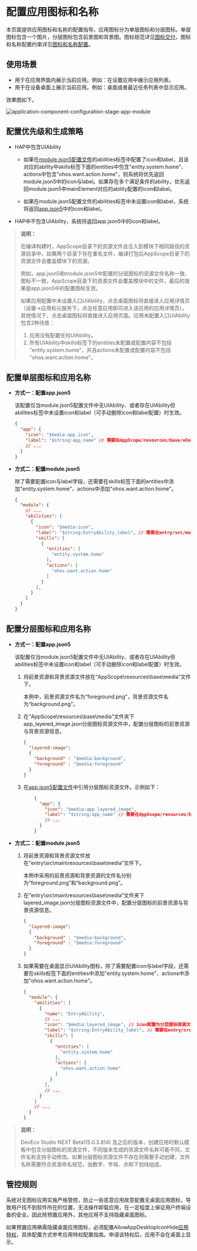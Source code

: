 # 配置应用图标和名称
<!--Kit: Ability Kit-->
<!--Subsystem: BundleManager-->
<!--Owner: @wanghang904-->
<!--Designer: @hanfeng6-->
<!--Tester: @kongjing2-->
<!--Adviser: @Brilliantry_Rui-->

本页面提供应用图标和名称的配置指导。应用图标分为单层图标和分层图标。单层图标包含一个图片，分层图标包含前景图和背景图。图标规范详见<!--RP1-->[图标交付](https://docs.openharmony.cn/pages/v5.0/zh-cn/design/ux-design/visual-app-icons.md#%E5%9B%BE%E6%A0%87%E4%BA%A4%E4%BB%98)<!--RP1End-->，图标和名称配置约束详见[图标和名称配置](../application-models/application-component-configuration-stage.md#应用图标和名称配置)。

## 使用场景

<!--RP2-->
- 用于在应用界面内展示当前应用。例如：在设置应用中展示应用列表。
- 用于在设备桌面上展示当前应用。例如：桌面或者最近任务列表中显示应用。
<!--RP2End-->

效果图如下。
<!--RP3-->
![application-component-configuration-stage-app-module](figures/application-component-configuration-stage-app-module.png)
<!--RP3End-->

## 配置优先级和生成策略

* HAP中包含UIAbility

  * 如果在[module.json5配置文件](module-configuration-file.md)的abilities标签中配置了icon和label，且该对应的ability中skills标签下面的entities中包含"entity.system.home"、actions中包含"ohos.want.action.home"，则系统将优先返回module.json5中的icon与label。如果存在多个满足条件的ability，优先返回module.json5中mainElement对应的ability配置的icon和label。

  * 如果在module.json5配置文件的abilities标签中未设置icon和label，系统将返回[app.json5](app-configuration-file.md)中的icon和label。

* HAP中不包含UIAbility，系统将返回app.json5中的icon和label。

>
> **说明：**
> 
> 在编译构建时，AppScope目录下的资源文件会合入到模块下相同路径的资源目录中，如果两个目录下存在重名文件，编译打包后AppScope目录下的资源文件会覆盖模块下的资源。
>
> 例如，app.json5和module.json5中配置的分层图标的资源文件名称一致、图标不一致，AppScope目录下的资源文件会覆盖模块中的文件，最后的效果是app.json5中的配置图标生效。
> 
> 如果应用配置中未设置入口UIAbility，点击桌面图标将直接进入应用详情页（设置->应用和元服务下，点击任意应用即可进入该应用的应用详情页）。其他情况下，点击桌面图标将直接进入应用页面。应用未配置入口UIAbility包含2种场景：
>
>   1. 应用没有配置任何UIAbility。
>   2. 所有UIAbility中skills标签下的entities未配置或配置内容不包括 "entity.system.home"，并且actions未配置或配置内容不包括 "ohos.want.action.home"。
>

## 配置单层图标和应用名称

- **方式一：配置app.json5**

  该配置仅当module.json5配置文件中无UIAbility、或者存在UIAbility但abilities标签中未设置icon和label（可手动删除icon和label配置）时生效。

  ```json
  {
    "app": {
      "icon": "$media:app_icon",
      "label": "$string:app_name" // 需要在AppScope/resources/base/element/string.json配置name为app_name的资源，已存在可以忽略
      // ...
    }
  }
  ```

- **方式二：配置module.json5**

  除了需要配置icon与label字段，还需要在skills标签下面的entities中添加"entity.system.home"、actions中添加"ohos.want.action.home"。

  ```json
  {
    "module": {
      // ...
      "abilities": [
        {
          "icon": "$media:icon",
          "label": "$string:EntryAbility_label", // 需要在entry/src/main/resources/base/element/string.json配置name为EntryAbility_label的资源，已存在可以忽略
          "skills": [
            {
              "entities": [
                "entity.system.home"
              ],
              "actions": [
                "ohos.want.action.home"
              ]
            }
          ],
        }
      ]
    }
  }
  ```

## 配置分层图标和应用名称

- **方式一：配置app.json5**

  该配置仅当module.json5配置文件中无UIAbility、或者存在UIAbility但abilities标签中未设置icon和label（可手动删除icon和label配置）时生效。

  1. 将前景资源和背景资源文件放在“AppScope\resources\base\media”文件下。

      本例中，前景资源文件名为“foreground.png”，背景资源文件名为“background.png”。

  2. 在“AppScope\resources\base\media”文件夹下app_layered_image.json分层图标资源文件中，配置分层图标的前景资源与背景资源信息。

      ```json
      {
        "layered-image":
        {
          "background" : "$media:background",
          "foreground" : "$media:foreground"
        }
      }
      ```
  3. 在[app.json5配置文件](app-configuration-file.md)中引用分层图标资源文件。示例如下：
      ```json
          {
            "app": {
              "icon": "$media:app_layered_image",
              "label": "$string:app_name" // 需要在AppScope/resources/base/element/string.json配置name为app_name的资源，已存在可以忽略
              // ...
            }
          }
      ```

- **方式二：配置module.json5**

  1. 将前景资源和背景资源文件放在“entry\src\main\resources\base\media”文件下。

      本例中采用的前景资源和背景资源的文件名分别为“foreground.png”和“background.png”。

  2. 在“entry\src\main\resources\base\media”文件夹下layered_image.json分层图标资源文件中，配置分层图标的前景资源与背景资源信息。

      ```json
      {
        "layered-image":
        {
          "background" : "$media:background",
          "foreground" : "$media:foreground"
        }
      }
      ```

  3. 如果需要在桌面显示UIAbility图标，除了需要配置icon与label字段，还需要在skills标签下面的entities中添加"entity.system.home"、actions中添加"ohos.want.action.home"。

      ```json
      {
        "module": {
          "abilities": [
            {
              "name": "EntryAbility",
              // ...
              "icon": "$media:layered_image", // icon配置为分层图标资源文件的索引
              "label": "$string:EntryAbility_label", // 需要在entry/src/main/resources/base/element/string.json配置name为EntryAbility_label的资源，已存在可以忽略
              "skills": [
                {
                  "entities": [
                    "entity.system.home"
                  ],
                  "actions": [
                    "ohos.want.action.home"
                  ]
                }
              ],
              // ...
            }
          ]
          // ...
        }
      }
      ```

>
> **说明：**
>
> DevEco Studio NEXT Beta1(5.0.3.814) 及之后的版本，创建应用时默认模板中包含分层图标的资源文件，不同版本生成的资源文件名称可能不同，文件名称支持手动修改。如果分层图标资源文件不存在则需要手动创建，文件名称需要符合资源命名规范，由数字、字母、点和下划线组成。
>

<!--Del-->
## 管控规则

系统对无图标应用实施严格管控，防止一些恶意应用故意配置无桌面应用图标，导致用户找不到软件所在的位置，无法操作卸载应用，在一定程度上保证用户终端设备的安全。因此除预置应用外，其他应用不支持隐藏桌面图标。

如果预置应用确需隐藏桌面应用图标，必须配置AllowAppDesktopIconHide[应用特权](../../device-dev/subsystems/subsys-app-privilege-config-guide.md#通用应用特权)，具体配置方式参考应用特权配置指南。申请该特权后，应用不会在桌面上显示。<!--DelEnd-->
